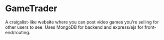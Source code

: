# GameTrader

A craigslist-like website where you can post video games you're selling for other users to see. Uses MongoDB for backend and express/ejs for front-end/routing.
